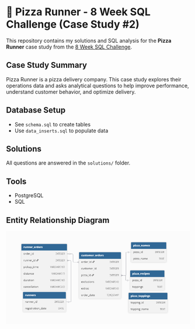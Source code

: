 # 🍕 Pizza Runner - 8 Week SQL Challenge (Case Study #2)

This repository contains my solutions and SQL analysis for the **Pizza Runner** case study from the [8 Week SQL Challenge](https://8weeksqlchallenge.com/case-study-2/).

## Case Study Summary
Pizza Runner is a pizza delivery company. This case study explores their operations data and asks analytical questions to help improve performance, understand customer behavior, and optimize delivery.

## Database Setup
- See `schema.sql` to create tables
- Use `data_inserts.sql` to populate data

## Solutions
All questions are answered in the `solutions/` folder.

## Tools
- PostgreSQL
- SQL

## Entity Relationship Diagram
![ERD](./ERD.png)


